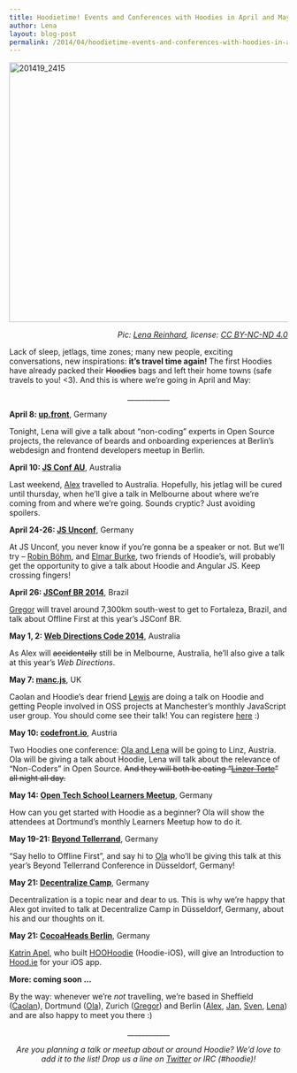 ```yaml
---
title: Hoodietime! Events and Conferences with Hoodies in April and May
author: Lena
layout: blog-post
permalink: /2014/04/hoodietime-events-and-conferences-with-hoodies-in-april-and-may/
---
```

<img class="alignnone size-large wp-image-1348" src="http://blog.hood.ie/wp-content/uploads/2014/04/201419_2415-705x470.jpg" alt="201419_2415" width="705" height="470" /> <p style="text-align: right;">
  <em>Pic: <a href="http://twitter.com/ffffux">Lena Reinhard</a>, license: <a href="http://creativecommons.org/licenses/by-nc-nd/4.0/">CC BY-NC-ND 4.0</a></em>
</p>

Lack of sleep, jetlags, time zones; many new people, exciting conversations, new inspirations: **it&#8217;s travel time again!** The first Hoodies have already packed their <del>Hoodies</del> bags and left their home towns (safe travels to you! <3). And this is where we&#8217;re going in April and May:

<p style="text-align: center;">
  ____________
</p>

**April 8: [up.front][1]**, Germany

Tonight, Lena will give a talk about &#8220;non-coding&#8221; experts in Open Source projects, the relevance of beards and onboarding experiences at Berlin&#8217;s webdesign and frontend developers meetup in Berlin.

**April 10: [JS Conf AU][2]**, Australia

Last weekend, [Alex][3] travelled to Australia. Hopefully, his jetlag will be cured until thursday, when he&#8217;ll give a talk in Melbourne about where we&#8217;re coming from and where we&#8217;re going. Sounds cryptic? Just avoiding spoilers.

**April 24-26: [JS Unconf][4]**, Germany

At JS Unconf, you never know if you&#8217;re gonna be a speaker or not. But we&#8217;ll try &#8211; [Robin Böhm][5], and [Elmar Burke][6], two friends of Hoodie&#8217;s, will probably get the opportunity to give a talk about Hoodie and Angular JS. Keep crossing fingers!

**April 26: [JSConf BR 2014][7]**, Brazil

[Gregor][8] will travel around 7,300km south-west to get to Fortaleza, Brazil, and talk about Offline First at this year&#8217;s JSConf BR.

**May 1, 2: [Web Directions Code 2014][9]**, Australia

As Alex will <del>accidentally</del> still be in Melbourne, Australia, he&#8217;ll also give a talk at this year&#8217;s *Web Directions*.

**May 7: [manc.js][10]**, UK

Caolan and Hoodie&#8217;s dear friend [Lewis][11] are doing a talk on Hoodie and getting People involved in OSS projects at Manchester&#8217;s monthly JavaScript user group. You should come see their talk! You can registere [here][12] :)

**May 10: [codefront.io][13]**, Austria

Two Hoodies one conference: [Ola and Lena][14] will be going to Linz, Austria. Ola will be giving a talk about Hoodie, Lena will talk about the relevance of &#8220;Non-Coders&#8221; in Open Source. <del>And they will both be eating &#8220;<a href="http://smittenkitchen.com/blog/2013/12/linzer-torte/">Linzer Torte</a>&#8221; all night all day.</del>

**May 14: [Open Tech School Learners Meetup][15]**, Germany

How can you get started with Hoodie as a beginner? Ola will show the attendees at Dortmund&#8217;s monthly Learners Meetup how to do it.

**May 19-21: [Beyond Tellerrand][16]**, Germany

&#8220;Say hello to Offline First&#8221;, and say hi to [Ola][17] who&#8217;ll be giving this talk at this year&#8217;s Beyond Tellerrand Conference in Düsseldorf, Germany!

**May 21: [Decentralize Camp][18]**, Germany

Decentralization is a topic near and dear to us. This is why we&#8217;re happy that Alex got invited to talk at Decentralize Camp in Düsseldorf, Germany, about his and our thoughts on it.

**May 21: [CocoaHeads Berlin][19]**, Germany

[Katrin Apel][20], who built [HOOHoodie][21] (Hoodie-iOS), will give an Introduction to [Hood.ie][22] for your iOS app.

**More: coming soon …**

By the way: whenever we&#8217;re *not* travelling, we&#8217;re based in Sheffield ([Caolan][23]), Dortmund ([Ola][24]), Zurich ([Gregor][25]) and Berlin ([Alex][26], [Jan][27], [Sven][28], [Lena][29]) and are also happy to meet you there :)

<p style="text-align: center;">
  ____________
</p>

<p style="text-align: center;">
  <em>Are you planning a talk or meetup about or around Hoodie? We&#8217;d love to add it to the list! Drop us a line on <a href="http://twitter.com/hoodiehq">Twitter</a> or IRC (#hoodie)!</em>
</p>

 [1]: http://up.front.ug/
 [2]: http://au.jsconf.com/
 [3]: http://au.jsconf.com/speakers
 [4]: http://2014.jsunconf.eu/
 [5]: http://twitter.com/roobijn
 [6]: http://blog.hood.ie/2014/03/a-hoodie-for-you-6-elmar-burke/
 [7]: http://2014.jsconfbr.org/
 [8]: http://2014.jsconfbr.org/#speakers
 [9]: http://webdirections.org/code14/
 [10]: http://mancjs.com/
 [11]: http://twitter.com/lewiscowper
 [12]: https://www.eventbrite.co.uk/e/sheffieldjs-invades-mancjs-tickets-11414373699
 [13]: http://codefront.io/
 [14]: http://codefront.io/#speakers
 [15]: http://www.meetup.com/opentechschool-dortmund/events/174124542/
 [16]: http://2014.beyondtellerrand.com/
 [17]: http://2014.beyondtellerrand.com/speakers/ola-gasidlo
 [18]: http://decentralizecamp.com/
 [19]: http://cocoaheads-berlin.org/
 [20]: http://twitter.com/kaalita
 [21]: http://cocoadocs.org/docsets/HOOHoodie/0.1.0/
 [22]: http://hood.ie
 [23]: http://twitter.com/caolan
 [24]: http://twitter.com/misprintedtype
 [25]: http://twitter.com/gr2m
 [26]: http://twitter.com/espylaub
 [27]: http://twitter.com/janl
 [28]: http://twitter.com/svenlito
 [29]: http://twitter.com/ffffux